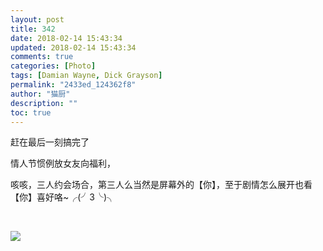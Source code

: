 ```yaml
---
layout: post
title: 342
date: 2018-02-14 15:43:34
updated: 2018-02-14 15:43:34
comments: true
categories: [Photo]
tags: [Damian Wayne, Dick Grayson]
permalink: "2433ed_124362f8"
author: "猫厨"
description: ""
toc: true
---
```


<p>赶在最后一刻搞完了</p> 
<p>情人节惯例放女友向福利，</p> 
<p>咳咳，三人约会场合，第三人么当然是屏幕外的【你】，至于剧情怎么展开也看【你】喜好咯~╭(╯3╰)╮</p> 
<p><br /></p>

![](/img/img_cVZNdzJtQk9JV2VTTXJCZE16dHgrY3VNam9KOFdMT3VBT0JadzFDZkMwZ2dzTEUrNXJReFNRPT0.jpg)
